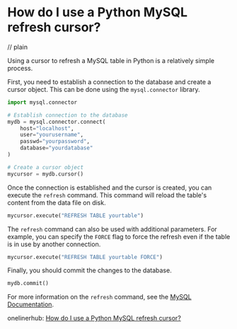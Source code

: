 # How do I use a Python MySQL refresh cursor?
// plain

Using a cursor to refresh a MySQL table in Python is a relatively simple process.

First, you need to establish a connection to the database and create a cursor object. This can be done using the `mysql.connector` library.

```python
import mysql.connector

# Establish connection to the database
mydb = mysql.connector.connect(
    host="localhost",
    user="yourusername",
    passwd="yourpassword",
    database="yourdatabase"
)

# Create a cursor object
mycursor = mydb.cursor()
```

Once the connection is established and the cursor is created, you can execute the `refresh` command. This command will reload the table's content from the data file on disk.

```python
mycursor.execute("REFRESH TABLE yourtable")
```

The `refresh` command can also be used with additional parameters. For example, you can specify the `FORCE` flag to force the refresh even if the table is in use by another connection.

```python
mycursor.execute("REFRESH TABLE yourtable FORCE")
```

Finally, you should commit the changes to the database.

```python
mydb.commit()
```

For more information on the `refresh` command, see the [MySQL Documentation](https://dev.mysql.com/doc/refman/8.0/en/refresh.html).

onelinerhub: [How do I use a Python MySQL refresh cursor?](https://onelinerhub.com/python-mysql/how-do-i-use-a-python-mysql-refresh-cursor)